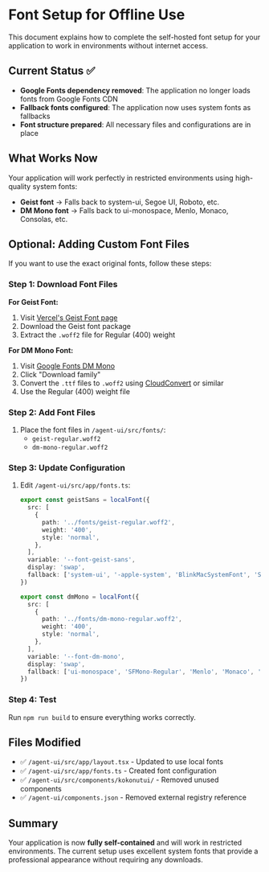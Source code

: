 # Font Setup for Offline Use

This document explains how to complete the self-hosted font setup for your application to work in environments without internet access.

## Current Status ✅

- **Google Fonts dependency removed**: The application no longer loads fonts from Google Fonts CDN
- **Fallback fonts configured**: The application now uses system fonts as fallbacks
- **Font structure prepared**: All necessary files and configurations are in place

## What Works Now

Your application will work perfectly in restricted environments using high-quality system fonts:
- **Geist font** → Falls back to system-ui, Segoe UI, Roboto, etc.
- **DM Mono font** → Falls back to ui-monospace, Menlo, Monaco, Consolas, etc.

## Optional: Adding Custom Font Files

If you want to use the exact original fonts, follow these steps:

### Step 1: Download Font Files

**For Geist Font:**
1. Visit [Vercel's Geist Font page](https://vercel.com/font/geist)
2. Download the Geist font package
3. Extract the `.woff2` file for Regular (400) weight

**For DM Mono Font:**
1. Visit [Google Fonts DM Mono](https://fonts.google.com/specimen/DM+Mono)
2. Click "Download family"
3. Convert the `.ttf` files to `.woff2` using [CloudConvert](https://cloudconvert.com/ttf-to-woff2) or similar
4. Use the Regular (400) weight file

### Step 2: Add Font Files

1. Place the font files in `/agent-ui/src/fonts/`:
   - `geist-regular.woff2`
   - `dm-mono-regular.woff2`

### Step 3: Update Configuration

1. Edit `/agent-ui/src/app/fonts.ts`:
   ```typescript
   export const geistSans = localFont({
     src: [
       {
         path: '../fonts/geist-regular.woff2',
         weight: '400',
         style: 'normal',
       },
     ],
     variable: '--font-geist-sans',
     display: 'swap',
     fallback: ['system-ui', '-apple-system', 'BlinkMacSystemFont', 'Segoe UI', 'Roboto', 'sans-serif'],
   })

   export const dmMono = localFont({
     src: [
       {
         path: '../fonts/dm-mono-regular.woff2',
         weight: '400',
         style: 'normal',
       },
     ],
     variable: '--font-dm-mono',
     display: 'swap',
     fallback: ['ui-monospace', 'SFMono-Regular', 'Menlo', 'Monaco', 'Consolas', 'monospace'],
   })
   ```

### Step 4: Test

Run `npm run build` to ensure everything works correctly.

## Files Modified

- ✅ `/agent-ui/src/app/layout.tsx` - Updated to use local fonts
- ✅ `/agent-ui/src/app/fonts.ts` - Created font configuration
- ✅ `/agent-ui/src/components/kokonutui/` - Removed unused components
- ✅ `/agent-ui/components.json` - Removed external registry reference

## Summary

Your application is now **fully self-contained** and will work in restricted environments. The current setup uses excellent system fonts that provide a professional appearance without requiring any downloads.
